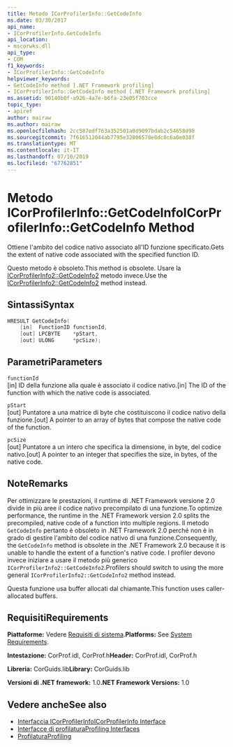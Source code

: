 ```yaml
---
title: Metodo ICorProfilerInfo::GetCodeInfo
ms.date: 03/30/2017
api_name:
- ICorProfilerInfo.GetCodeInfo
api_location:
- mscorwks.dll
api_type:
- COM
f1_keywords:
- ICorProfilerInfo::GetCodeInfo
helpviewer_keywords:
- GetCodeInfo method [.NET Framework profiling]
- ICorProfilerInfo::GetCodeInfo method [.NET Framework profiling]
ms.assetid: 90140b0f-a926-4a7e-b6fa-23e05f703cce
topic_type:
- apiref
author: mairaw
ms.author: mairaw
ms.openlocfilehash: 2cc587edf763a352501a0d9097bdab2c54658d98
ms.sourcegitcommit: 7f616512044ab7795e32806578e8dc0c6a0e038f
ms.translationtype: MT
ms.contentlocale: it-IT
ms.lasthandoff: 07/10/2019
ms.locfileid: "67762851"
---
```

# <a name="icorprofilerinfogetcodeinfo-method"></a><span data-ttu-id="fb056-102">Metodo ICorProfilerInfo::GetCodeInfo</span><span class="sxs-lookup"><span data-stu-id="fb056-102">ICorProfilerInfo::GetCodeInfo Method</span></span>
<span data-ttu-id="fb056-103">Ottiene l'ambito del codice nativo associato all'ID funzione specificato.</span><span class="sxs-lookup"><span data-stu-id="fb056-103">Gets the extent of native code associated with the specified function ID.</span></span>  
  
 <span data-ttu-id="fb056-104">Questo metodo è obsoleto.</span><span class="sxs-lookup"><span data-stu-id="fb056-104">This method is obsolete.</span></span> <span data-ttu-id="fb056-105">Usare la [ICorProfilerInfo2::GetCodeInfo2](../../../../docs/framework/unmanaged-api/profiling/icorprofilerinfo2-getcodeinfo2-method.md) metodo invece.</span><span class="sxs-lookup"><span data-stu-id="fb056-105">Use the [ICorProfilerInfo2::GetCodeInfo2](../../../../docs/framework/unmanaged-api/profiling/icorprofilerinfo2-getcodeinfo2-method.md) method instead.</span></span>  
  
## <a name="syntax"></a><span data-ttu-id="fb056-106">Sintassi</span><span class="sxs-lookup"><span data-stu-id="fb056-106">Syntax</span></span>  
  
```cpp  
HRESULT GetCodeInfo(  
    [in]  FunctionID functionId,  
    [out] LPCBYTE    *pStart,  
    [out] ULONG      *pcSize);  
```  
  
## <a name="parameters"></a><span data-ttu-id="fb056-107">Parametri</span><span class="sxs-lookup"><span data-stu-id="fb056-107">Parameters</span></span>  
 `functionId`  
 <span data-ttu-id="fb056-108">[in] ID della funzione alla quale è associato il codice nativo.</span><span class="sxs-lookup"><span data-stu-id="fb056-108">[in] The ID of the function with which the native code is associated.</span></span>  
  
 `pStart`  
 <span data-ttu-id="fb056-109">[out] Puntatore a una matrice di byte che costituiscono il codice nativo della funzione.</span><span class="sxs-lookup"><span data-stu-id="fb056-109">[out] A pointer to an array of bytes that compose the native code of the function.</span></span>  
  
 `pcSize`  
 <span data-ttu-id="fb056-110">[out] Puntatore a un intero che specifica la dimensione, in byte, del codice nativo.</span><span class="sxs-lookup"><span data-stu-id="fb056-110">[out] A pointer to an integer that specifies the size, in bytes, of the native code.</span></span>  
  
## <a name="remarks"></a><span data-ttu-id="fb056-111">Note</span><span class="sxs-lookup"><span data-stu-id="fb056-111">Remarks</span></span>  
 <span data-ttu-id="fb056-112">Per ottimizzare le prestazioni, il runtime di .NET Framework versione 2.0 divide in più aree il codice nativo precompilato di una funzione.</span><span class="sxs-lookup"><span data-stu-id="fb056-112">To optimize performance, the runtime in the .NET Framework version 2.0 splits the precompiled, native code of a function into multiple regions.</span></span> <span data-ttu-id="fb056-113">Il metodo `GetCodeInfo` pertanto è obsoleto in .NET Framework 2.0 perché non è in grado di gestire l'ambito del codice nativo di una funzione.</span><span class="sxs-lookup"><span data-stu-id="fb056-113">Consequently, the `GetCodeInfo` method is obsolete in the .NET Framework 2.0 because it is unable to handle the extent of a function's native code.</span></span> <span data-ttu-id="fb056-114">I profiler devono invece iniziare a usare il metodo più generico `ICorProfilerInfo2::GetCodeInfo2`.</span><span class="sxs-lookup"><span data-stu-id="fb056-114">Profilers should switch to using the more general `ICorProfilerInfo2::GetCodeInfo2` method instead.</span></span>  
  
 <span data-ttu-id="fb056-115">Questa funzione usa buffer allocati dal chiamante.</span><span class="sxs-lookup"><span data-stu-id="fb056-115">This function uses caller-allocated buffers.</span></span>  
  
## <a name="requirements"></a><span data-ttu-id="fb056-116">Requisiti</span><span class="sxs-lookup"><span data-stu-id="fb056-116">Requirements</span></span>  
 <span data-ttu-id="fb056-117">**Piattaforme:** Vedere [Requisiti di sistema](../../../../docs/framework/get-started/system-requirements.md).</span><span class="sxs-lookup"><span data-stu-id="fb056-117">**Platforms:** See [System Requirements](../../../../docs/framework/get-started/system-requirements.md).</span></span>  
  
 <span data-ttu-id="fb056-118">**Intestazione:** CorProf.idl, CorProf.h</span><span class="sxs-lookup"><span data-stu-id="fb056-118">**Header:** CorProf.idl, CorProf.h</span></span>  
  
 <span data-ttu-id="fb056-119">**Libreria:** CorGuids.lib</span><span class="sxs-lookup"><span data-stu-id="fb056-119">**Library:** CorGuids.lib</span></span>  
  
 <span data-ttu-id="fb056-120">**Versioni di .NET framework:** 1.0</span><span class="sxs-lookup"><span data-stu-id="fb056-120">**.NET Framework Versions:** 1.0</span></span>  
  
## <a name="see-also"></a><span data-ttu-id="fb056-121">Vedere anche</span><span class="sxs-lookup"><span data-stu-id="fb056-121">See also</span></span>

- [<span data-ttu-id="fb056-122">Interfaccia ICorProfilerInfo</span><span class="sxs-lookup"><span data-stu-id="fb056-122">ICorProfilerInfo Interface</span></span>](../../../../docs/framework/unmanaged-api/profiling/icorprofilerinfo-interface.md)
- [<span data-ttu-id="fb056-123">Interfacce di profilatura</span><span class="sxs-lookup"><span data-stu-id="fb056-123">Profiling Interfaces</span></span>](../../../../docs/framework/unmanaged-api/profiling/profiling-interfaces.md)
- [<span data-ttu-id="fb056-124">Profilatura</span><span class="sxs-lookup"><span data-stu-id="fb056-124">Profiling</span></span>](../../../../docs/framework/unmanaged-api/profiling/index.md)

